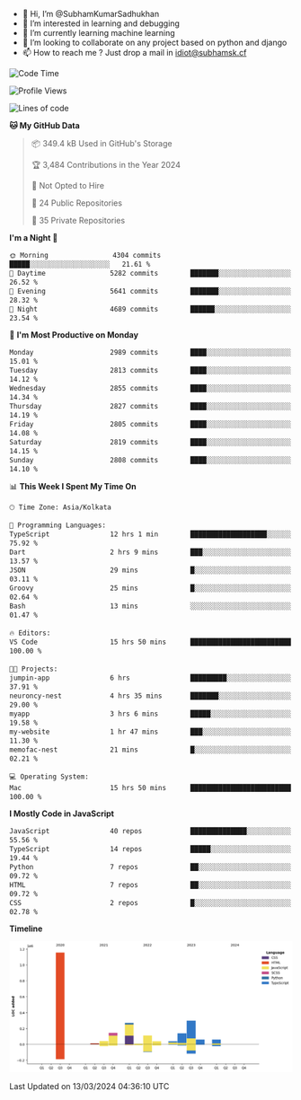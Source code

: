 - 👋 Hi, I’m @SubhamKumarSadhukhan
- 👀 I’m interested in learning and debugging
- 🌱 I’m currently learning machine learning
- 💞️ I’m looking to collaborate on any project based on python and django
- 📫 How to reach me ?
      Just drop a mail in idiot@subhamsk.cf

<!---
SubhamKumarSadhukhan/SubhamKumarSadhukhan is a ✨ special ✨ repository because its `README.md` (this file) appears on your GitHub profile.
You can click the Preview link to take a look at your changes.
--->


<!--START_SECTION:waka-->
![Code Time](http://img.shields.io/badge/Code%20Time-1%2C998%20hrs%2035%20mins-blue)

![Profile Views](http://img.shields.io/badge/Profile%20Views-30-blue)

![Lines of code](https://img.shields.io/badge/From%20Hello%20World%20I%27ve%20Written-2.4%20million%20lines%20of%20code-blue)

**🐱 My GitHub Data** 

> 📦 349.4 kB Used in GitHub's Storage 
 > 
> 🏆 3,484 Contributions in the Year 2024
 > 
> 🚫 Not Opted to Hire
 > 
> 📜 24 Public Repositories 
 > 
> 🔑 35 Private Repositories 
 > 
**I'm a Night 🦉** 

```text
🌞 Morning                4304 commits        █████░░░░░░░░░░░░░░░░░░░░   21.61 % 
🌆 Daytime                5282 commits        ███████░░░░░░░░░░░░░░░░░░   26.52 % 
🌃 Evening                5641 commits        ███████░░░░░░░░░░░░░░░░░░   28.32 % 
🌙 Night                  4689 commits        ██████░░░░░░░░░░░░░░░░░░░   23.54 % 
```
📅 **I'm Most Productive on Monday** 

```text
Monday                   2989 commits        ████░░░░░░░░░░░░░░░░░░░░░   15.01 % 
Tuesday                  2813 commits        ████░░░░░░░░░░░░░░░░░░░░░   14.12 % 
Wednesday                2855 commits        ████░░░░░░░░░░░░░░░░░░░░░   14.34 % 
Thursday                 2827 commits        ████░░░░░░░░░░░░░░░░░░░░░   14.19 % 
Friday                   2805 commits        ████░░░░░░░░░░░░░░░░░░░░░   14.08 % 
Saturday                 2819 commits        ████░░░░░░░░░░░░░░░░░░░░░   14.15 % 
Sunday                   2808 commits        ████░░░░░░░░░░░░░░░░░░░░░   14.10 % 
```


📊 **This Week I Spent My Time On** 

```text
🕑︎ Time Zone: Asia/Kolkata

💬 Programming Languages: 
TypeScript               12 hrs 1 min        ███████████████████░░░░░░   75.92 % 
Dart                     2 hrs 9 mins        ███░░░░░░░░░░░░░░░░░░░░░░   13.57 % 
JSON                     29 mins             █░░░░░░░░░░░░░░░░░░░░░░░░   03.11 % 
Groovy                   25 mins             █░░░░░░░░░░░░░░░░░░░░░░░░   02.64 % 
Bash                     13 mins             ░░░░░░░░░░░░░░░░░░░░░░░░░   01.47 % 

🔥 Editors: 
VS Code                  15 hrs 50 mins      █████████████████████████   100.00 % 

🐱‍💻 Projects: 
jumpin-app               6 hrs               █████████░░░░░░░░░░░░░░░░   37.91 % 
neuroncy-nest            4 hrs 35 mins       ███████░░░░░░░░░░░░░░░░░░   29.00 % 
myapp                    3 hrs 6 mins        █████░░░░░░░░░░░░░░░░░░░░   19.58 % 
my-website               1 hr 47 mins        ███░░░░░░░░░░░░░░░░░░░░░░   11.30 % 
memofac-nest             21 mins             █░░░░░░░░░░░░░░░░░░░░░░░░   02.21 % 

💻 Operating System: 
Mac                      15 hrs 50 mins      █████████████████████████   100.00 % 
```

**I Mostly Code in JavaScript** 

```text
JavaScript               40 repos            ██████████████░░░░░░░░░░░   55.56 % 
TypeScript               14 repos            █████░░░░░░░░░░░░░░░░░░░░   19.44 % 
Python                   7 repos             ██░░░░░░░░░░░░░░░░░░░░░░░   09.72 % 
HTML                     7 repos             ██░░░░░░░░░░░░░░░░░░░░░░░   09.72 % 
CSS                      2 repos             █░░░░░░░░░░░░░░░░░░░░░░░░   02.78 % 
```



**Timeline**

![Lines of Code chart](https://raw.githubusercontent.com/SubhamKumarSadhukhan/SubhamKumarSadhukhan/main/assets/bar_graph.png)


 Last Updated on 13/03/2024 04:36:10 UTC
<!--END_SECTION:waka-->
